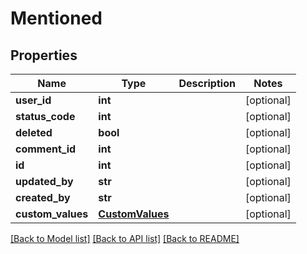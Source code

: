 # Mentioned

## Properties
Name | Type | Description | Notes
------------ | ------------- | ------------- | -------------
**user_id** | **int** |  | [optional] 
**status_code** | **int** |  | [optional] 
**deleted** | **bool** |  | [optional] 
**comment_id** | **int** |  | [optional] 
**id** | **int** |  | [optional] 
**updated_by** | **str** |  | [optional] 
**created_by** | **str** |  | [optional] 
**custom_values** | [**CustomValues**](CustomValues.md) |  | [optional] 

[[Back to Model list]](../README.md#documentation-for-models) [[Back to API list]](../README.md#documentation-for-api-endpoints) [[Back to README]](../README.md)

